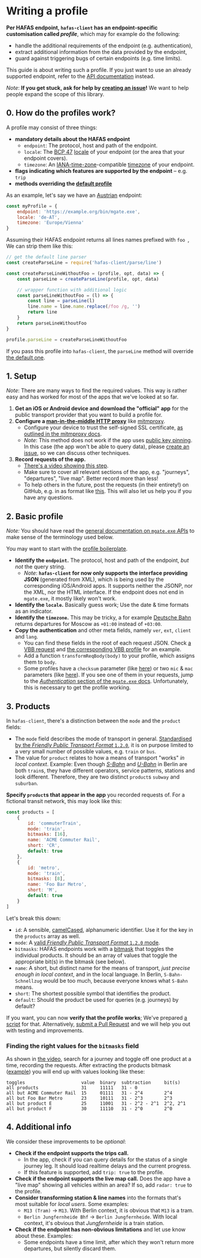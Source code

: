 # Writing a profile

**Per HAFAS endpoint, `hafas-client` has an endpoint-specific customisation called *profile***, which may for example do the following:

- handle the additional requirements of the endpoint (e.g. authentication),
- extract additional information from the data provided by the endpoint,
- guard against triggering bugs of certain endpoints (e.g. time limits).

This guide is about writing such a profile. If you just want to use an already supported endpoint, refer to the [API documentation](readme.md) instead.

*Note*: **If you get stuck, ask for help by [creating an issue](https://github.com/public-transport/hafas-client/issues/new)!** We want to help people expand the scope of this library.

## 0. How do the profiles work?

A profile may consist of three things:

- **mandatory details about the HAFAS endpoint**
	- `endpoint`: The protocol, host and path of the endpoint.
	- `locale`: The [BCP 47](https://en.wikipedia.org/wiki/IETF_language_tag) [locale](https://en.wikipedia.org/wiki/Locale_(computer_software)) of your endpoint (or the area that your endpoint covers).
	- `timezone`: An [IANA-time-zone](https://www.iana.org/time-zones)-compatible [timezone](https://en.wikipedia.org/wiki/Time_zone) of your endpoint.
- **flags indicating which features are supported by the endpoint** – e.g. `trip`
- **methods overriding the [default profile](../lib/default-profile.js)**

As an example, let's say we have an [Austrian](https://en.wikipedia.org/wiki/Austria) endpoint:

```js
const myProfile = {
	endpoint: 'https://example.org/bin/mgate.exe',
	locale: 'de-AT',
	timezone: 'Europe/Vienna'
}
```

Assuming their HAFAS endpoint returns all lines names prefixed with `foo `, We can strip them like this:

```js
// get the default line parser
const createParseLine = require('hafas-client/parse/line')

const createParseLineWithoutFoo = (profile, opt, data) => {
	const parseLine = createParseLine(profile, opt, data)

	// wrapper function with additional logic
	const parseLineWithoutFoo = (l) => {
		const line = parseLine(l)
		line.name = line.name.replace(/foo /g, '')
		return line
	}
	return parseLineWithoutFoo
}

profile.parseLine = createParseLineWithoutFoo
```

If you pass this profile into `hafas-client`, the `parseLine` method will override [the default one](../parse/line.js).

## 1. Setup

*Note*: There are many ways to find the required values. This way is rather easy and has worked for most of the apps that we've looked at so far.

1. **Get an iOS or Android device and download the "official" app** for the public transport provider that you want to build a profile for.
2. **Configure a [man-in-the-middle HTTP proxy](https://docs.mitmproxy.org/stable/concepts-howmitmproxyworks/)** like [mitmproxy](https://mitmproxy.org).
	- Configure your device to trust the self-signed SSL certificate, [as outlined in the mitmproxy docs](https://docs.mitmproxy.org/stable/concepts-certificates/).
	- *Note*: This method does not work if the app uses [public key pinning](https://en.wikipedia.org/wiki/HTTP_Public_Key_Pinning). In this case (the app won't be able to query data), please [create an issue](https://github.com/public-transport/hafas-client/issues/new), so we can discuss other techniques.
3. **Record requests of the app.**
	- [There's a video showing this step](https://stuff.jannisr.de/how-to-record-hafas-requests.mp4).
	- Make sure to cover all relevant sections of the app, e.g. "journeys", "departures", "live map". Better record more than less!
	- To help others in the future, post the requests (in their entirety!) on GitHub, e.g. in as format like [this](https://gist.github.com/derhuerst/5fa86ed5aec63645e5ae37e23e555886). This will also let us help you if you have any questions.

## 2. Basic profile

*Note:* You should have read the [general documentation on `mgate.exe` APIs](hafas-mgate-api.md) to make sense of the terminology used below.

You may want to start with the [profile boilerplate](profile-boilerplate.js).

- **Identify the `endpoint`.** The protocol, host and path of the endpoint, *but not* the query string.
	- *Note*: **`hafas-client` for now only supports the interface providing JSON** (generated from XML), which is being used by the corresponding iOS/Android apps. It supports neither the JSONP, nor the XML, nor the HTML interface. If the endpoint does not end in `mgate.exe`, it mostly likely won't work.
- **Identify the `locale`.** Basically guess work; Use the date & time formats as an indicator.
- **Identify the `timezone`.** This may be tricky, a for example [Deutsche Bahn](https://en.wikipedia.org/wiki/Deutsche_Bahn) returns departures for Moscow as `+01:00` instead of `+03:00`.
- **Copy the authentication** and other meta fields, namely `ver`, `ext`, `client` and `lang`.
	- You can find these fields in the root of each request JSON. Check [a VBB request](https://gist.github.com/derhuerst/5fa86ed5aec63645e5ae37e23e555886#file-1-http-L13-L22) and [the corresponding VBB profile](https://github.com/public-transport/hafas-client/blob/6e61097687a37b60d53e767f2711466b80c5142c/p/vbb/index.js#L22-L29) for an example.
	- Add a function `transformReqBody(body)` to your profile, which assigns them to `body`.
	- Some profiles have a `checksum` parameter (like [here](https://gist.github.com/derhuerst/2a735268bd82a0a6779633f15dceba33#file-journey-details-1-http-L1)) or two `mic` & `mac` parameters (like [here](https://gist.github.com/derhuerst/5fa86ed5aec63645e5ae37e23e555886#file-1-http-L1)). If you see one of them in your requests, jump to the [*Authentication* section of the `mgate.exe` docs](hafas-mgate-api.md#authentication). Unfortunately, this is necessary to get the profile working.

## 3. Products

In `hafas-client`, there's a distinction between the `mode` and the `product` fields:

- The `mode` field describes the mode of transport in general. [Standardised by the *Friendly Public Transport Format* `1.2.0`](https://github.com/public-transport/friendly-public-transport-format/blob/1.2.0/spec/readme.md#modes), it is on purpose limited to a very small number of possible values, e.g. `train` or `bus`.
- The value for `product` relates to how a means of transport "works" *in local context*. Example: Even though [*S-Bahn*](https://en.wikipedia.org/wiki/Berlin_S-Bahn) and [*U-Bahn*](https://en.wikipedia.org/wiki/Berlin_U-Bahn) in Berlin are both `train`s, they have different operators, service patterns, stations and look different. Therefore, they are two distinct `product`s `subway` and `suburban`.

**Specify `product`s that appear in the app** you recorded requests of. For a fictional transit network, this may look like this:

```js
const products = [
	{
		id: 'commuterTrain',
		mode: 'train',
		bitmasks: [16],
		name: 'ACME Commuter Rail',
		short: 'CR',
		default: true
	},
	{
		id: 'metro',
		mode: 'train',
		bitmasks: [8],
		name: 'Foo Bar Metro',
		short: 'M',
		default: true
	}
]
```

Let's break this down:

- `id`: A sensible, [camelCased](https://en.wikipedia.org/wiki/Camel_case#Variations_and_synonyms), alphanumeric identifier. Use it for the key in the `products` array as well.
- `mode`: A [valid *Friendly Public Transport Format* `1.2.0` mode](https://github.com/public-transport/friendly-public-transport-format/blob/1.2.0/spec/readme.md#modes).
- `bitmasks`: HAFAS endpoints work with a [bitmask](https://en.wikipedia.org/wiki/Mask_(computing)#Arguments_to_functions) that toggles the individual products. It should be an array of values that toggle the appropriate bit(s) in the bitmask (see below).
- `name`: A short, but distinct name for the means of transport, *just precise enough in local context*, and in the local language. In Berlin, `S-Bahn-Schnellzug` would be too much, because everyone knows what `S-Bahn` means.
- `short`: The shortest possible symbol that identifies the product.
- `default`: Should the product be used for queries (e.g. journeys) by default?

If you want, you can now **verify that the profile works**; We've prepared [a script](https://runkit.com/derhuerst/hafas-client-profile-example/0.2.1) for that. Alternatively, [submit a Pull Request](https://help.github.com/articles/creating-a-pull-request-from-a-fork/) and we will help you out with testing and improvements.

### Finding the right values for the `bitmasks` field

As shown in [the video](https://stuff.jannisr.de/how-to-record-hafas-requests.mp4), search for a journey and toggle off one product at a time, recording the requests. After extracting the products bitmask ([example](https://gist.github.com/derhuerst/193ef489f8aa50c2343f8bf1f2a22069#file-via-http-L34)) you will end up with values looking like these:

```
toggles                     value  binary  subtraction     bit(s)
all products                31     11111   31 - 0
all but ACME Commuter Rail  15     01111   31 - 2^4        2^4
all but Foo Bar Metro       23     10111   31 - 2^3        2^3
all but product E           25     11001   31 - 2^2 - 2^1  2^2, 2^1
all but product F           30     11110   31 - 2^0        2^0
```

## 4. Additional info

We consider these improvements to be *optional*:

- **Check if the endpoint supports the trips call.**
	- In the app, check if you can query details for the status of a single journey leg. It should load realtime delays and the current progress.
	- If this feature is supported, add `trip: true` to the profile.
- **Check if the endpoint supports the live map call.** Does the app have a "live map" showing all vehicles within an area? If so, add `radar: true` to the profile.
-  **Consider transforming station & line names** into the formats that's most suitable for *local users*. Some examples:
	- `M13 (Tram)` -> `M13`. With Berlin context, it is obvious that `M13` is a tram.
	- `Berlin Jungfernheide Bhf` -> `Berlin Jungfernheide`. With local context, it's obvious that *Jungfernheide* is a train station.
- **Check if the endpoint has non-obvious limitations** and let use know about these. Examples:
	- Some endpoints have a time limit, after which they won't return more departures, but silently discard them.
